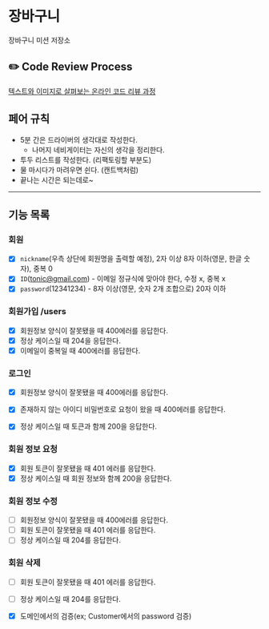 # 장바구니
장바구니 미션 저장소

## ✏️ Code Review Process
[텍스트와 이미지로 살펴보는 온라인 코드 리뷰 과정](https://github.com/next-step/nextstep-docs/tree/master/codereview)

## 페어 규칙

- 5분 간은 드라이버의 생각대로 작성한다.
    - 나머지 네비게이터는 자신의 생각을 정리한다.
- 투두 리스트를 작성한다. (리팩토링할 부분도)
- 물 마시다가 마려우면 쉰다. (캔트백처럼)
- 끝나는 시간은 되는데로~

---

## 기능 목록

### 회원
- [x] `nickname`(우측 상단에 회원명을 출력할 예정), 2자 이상 8자 이하(영문, 한글 숫자), 중복 0
- [x] `ID`(tonic@gmail.com) - 이메일 정규식에 맞아야 한다, 수정 x, 중복 x
- [x] `password`(12341234) - 8자 이상(영문, 숫자 2개 조합으로) 20자 이하

### 회원가입 /users

- [x] 회원정보 양식이 잘못됐을 때 400에러를 응답한다.
- [x] 정상 케이스일 때 204을 응답한다.
- [x] 이메일이 중복일 때 400에러를 응답한다.

### 로그인

- [x] 회원정보 양식이 잘못됐을 때 400에러를 응답한다.
- [x] 존재하지 않는 아이디 비밀번호로 요청이 왔을 때 400에러를 응답한다.
- [x] 정상 케이스일 때 토큰과 함께 200을 응답한다.


### 회원 정보 요청

- [x] 회원 토큰이 잘못됐을 때 401 에러를 응답한다.
- [x] 정상 케이스일 때 회원 정보와 함께 200을 응답한다.

### 회원 정보 수정

- [ ] 회원정보 양식이 잘못됐을 때 400에러를 응답한다.
- [ ] 회원 토큰이 잘못됐을 때 401 에러를 응답한다.
- [ ] 정상 케이스일 때 204를 응답한다.

### 회원 삭제

- [ ] 회원 토큰이 잘못됐을 때 401 에러를 응답한다.
- [ ] 정상 케이스일 때 204를 응답한다.

- [x] 도메인에서의 검증(ex; Customer에서의 password 검증)

